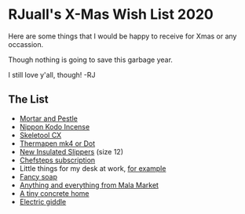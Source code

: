 # RJuall's X-Mas Wish List 2020

Here are some things that I would be happy to receive for Xmas or any occassion.

Though nothing is going to save this garbage year.

I still love y'all, though! -RJ

## The List

 - [Mortar and Pestle](https://www.google.com/search?q=granite+mortar+and+pestle)
 - [Nippon Kodo Incense](https://www.nipponkodo.com/)
 - [Skeletool CX](https://www.nytimes.com/wirecutter/reviews/best-multitool/)
 - [Thermapen mk4 or Dot](https://www.thermoworks.com/Thermapen-Mk4?quantity=1&color=7)
 - [New Insulated Slippers](https://www.llbean.com/llb/shop/65637?page=mens-wicked-good-moccasins) (size 12)
 - [Chefsteps subscription](https://www.chefsteps.com/studiopass)
 - Little things for my desk at work, [for example](https://store.sonnyangelusa.com/smiski.html)
 - [Fancy soap](https://www.mistralsoap.com/collections/mens-collection)
 - [Anything and everything from Mala Market](https://themalamarket.com/collections/all)
 - [A tiny concrete home](https://www.etsy.com/shop/MaterialImmaterial)
 - [Electric giddle](https://www.zojirushi.com/app/product/eadcc)
